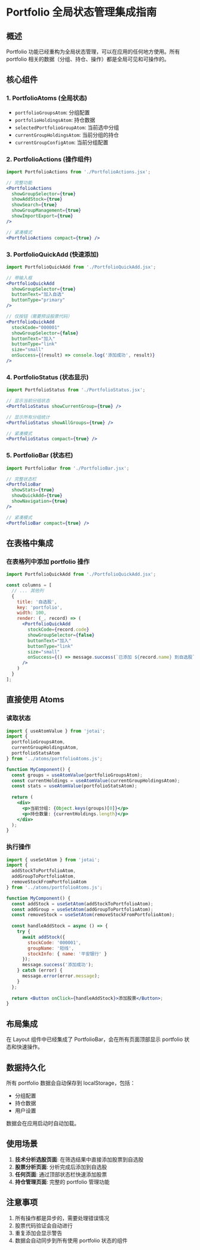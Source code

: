# Portfolio 全局状态管理集成指南

## 概述

Portfolio 功能已经重构为全局状态管理，可以在应用的任何地方使用。所有 portfolio 相关的数据（分组、持仓、操作）都是全局可见和可操作的。

## 核心组件

### 1. PortfolioAtoms (全局状态)
- `portfolioGroupsAtom`: 分组配置
- `portfolioHoldingsAtom`: 持仓数据
- `selectedPortfolioGroupAtom`: 当前选中分组
- `currentGroupHoldingsAtom`: 当前分组的持仓
- `currentGroupConfigAtom`: 当前分组配置

### 2. PortfolioActions (操作组件)
```jsx
import PortfolioActions from './PortfolioActions.jsx';

// 完整功能
<PortfolioActions 
  showGroupSelector={true}
  showAddStock={true}
  showSearch={true}
  showGroupManagement={true}
  showImportExport={true}
/>

// 紧凑模式
<PortfolioActions compact={true} />
```

### 3. PortfolioQuickAdd (快速添加)
```jsx
import PortfolioQuickAdd from './PortfolioQuickAdd.jsx';

// 带输入框
<PortfolioQuickAdd 
  showGroupSelector={true}
  buttonText="加入自选"
  buttonType="primary"
/>

// 仅按钮（需要预设股票代码）
<PortfolioQuickAdd 
  stockCode="000001"
  showGroupSelector={false}
  buttonText="加入"
  buttonType="link"
  size="small"
  onSuccess={(result) => console.log('添加成功', result)}
/>
```

### 4. PortfolioStatus (状态显示)
```jsx
import PortfolioStatus from './PortfolioStatus.jsx';

// 显示当前分组状态
<PortfolioStatus showCurrentGroup={true} />

// 显示所有分组统计
<PortfolioStatus showAllGroups={true} />

// 紧凑模式
<PortfolioStatus compact={true} />
```

### 5. PortfolioBar (状态栏)
```jsx
import PortfolioBar from './PortfolioBar.jsx';

// 完整状态栏
<PortfolioBar 
  showStats={true}
  showQuickAdd={true}
  showNavigation={true}
/>

// 紧凑模式
<PortfolioBar compact={true} />
```

## 在表格中集成

### 在表格列中添加 portfolio 操作
```jsx
import PortfolioQuickAdd from './PortfolioQuickAdd.jsx';

const columns = [
  // ... 其他列
  {
    title: '自选股',
    key: 'portfolio',
    width: 100,
    render: (_, record) => (
      <PortfolioQuickAdd 
        stockCode={record.code}
        showGroupSelector={false}
        buttonText="加入"
        buttonType="link"
        size="small"
        onSuccess={() => message.success(`已添加 ${record.name} 到自选股`)}
      />
    )
  }
];
```

## 直接使用 Atoms

### 读取状态
```jsx
import { useAtomValue } from 'jotai';
import { 
  portfolioGroupsAtom, 
  currentGroupHoldingsAtom,
  portfolioStatsAtom 
} from '../atoms/portfolioAtoms.js';

function MyComponent() {
  const groups = useAtomValue(portfolioGroupsAtom);
  const currentHoldings = useAtomValue(currentGroupHoldingsAtom);
  const stats = useAtomValue(portfolioStatsAtom);
  
  return (
    <div>
      <p>当前分组: {Object.keys(groups)[0]}</p>
      <p>持仓数量: {currentHoldings.length}</p>
    </div>
  );
}
```

### 执行操作
```jsx
import { useSetAtom } from 'jotai';
import { 
  addStockToPortfolioAtom,
  addGroupToPortfolioAtom,
  removeStockFromPortfolioAtom 
} from '../atoms/portfolioAtoms.js';

function MyComponent() {
  const addStock = useSetAtom(addStockToPortfolioAtom);
  const addGroup = useSetAtom(addGroupToPortfolioAtom);
  const removeStock = useSetAtom(removeStockFromPortfolioAtom);
  
  const handleAddStock = async () => {
    try {
      await addStock({
        stockCode: '000001',
        groupName: '短线',
        stockInfo: { name: '平安银行' }
      });
      message.success('添加成功');
    } catch (error) {
      message.error(error.message);
    }
  };
  
  return <Button onClick={handleAddStock}>添加股票</Button>;
}
```

## 布局集成

在 Layout 组件中已经集成了 PortfolioBar，会在所有页面顶部显示 portfolio 状态和快速操作。

## 数据持久化

所有 portfolio 数据会自动保存到 localStorage，包括：
- 分组配置
- 持仓数据
- 用户设置

数据会在应用启动时自动加载。

## 使用场景

1. **技术分析选股页面**: 在筛选结果中直接添加股票到自选股
2. **股票分析页面**: 分析完成后添加到自选股
3. **任何页面**: 通过顶部状态栏快速添加股票
4. **持仓管理页面**: 完整的 portfolio 管理功能

## 注意事项

1. 所有操作都是异步的，需要处理错误情况
2. 股票代码验证会自动进行
3. 重复添加会显示警告
4. 数据会自动同步到所有使用 portfolio 状态的组件
